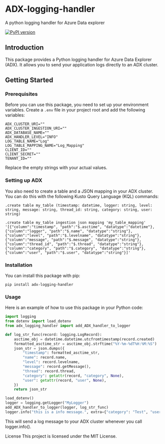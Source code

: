 # ADX-logging-handler
A python logging handler for Azure Data explorer

[![PyPI version](https://badge.fury.io/py/adx-logging-handler.svg)](https://pypi.org/project/adx-logging-handler/)

## Introduction

This package provides a Python logging handler for Azure Data Explorer (ADX). It allows you to send your application logs directly to an ADX cluster.

## Getting Started

### Prerequisites

Before you can use this package, you need to set up your environment variables. Create a `.env` file in your project root and add the following variables:

```
ADX_CLUSTER_URI=""
ADX_CLUSTER_INGESTION_URI=""
ADX_DATABASE_NAME=""
ADX_HANDLER_LEVEL="INFO"
LOG_TABLE_NAME="Log"
LOG_TABLE_MAPPING_NAME="Log_Mapping"
CLIENT_ID=""
CLIENT_SECRET=""
TENANT_ID=""
```
Replace the empty strings with your actual values.

### Setting up ADX

You also need to create a table and a JSON mapping in your ADX cluster. You can do this with the following Kusto Query Language (KQL) commands:
```kql
.create table my_table (timestamp: datetime, logger: string, level: string, message: string, thread_id: string, category: string, user: string)

.create table my_table ingestion json mapping 'my_table_mapping' '[{"column":"timestamp", "path":"$.asctime", "datatype":"datetime"}, {"column":"logger", "path":"$.name", "datatype":"string"}, {"column":"level", "path":"$.levelname", "datatype":"string"}, {"column":"message", "path":"$.message", "datatype":"string"}, {"column":"thread_id", "path":"$.thread", "datatype":"string"}, {"column":"category", "path":"$.category", "datatype":"string"}, {"column":"user", "path":"$.user", "datatype":"string"}]'
```

### Installation

You can install this package with pip:
```
pip install adx-logging-handler
```

### Usage

Here is an example of how to use this package in your Python code:
```python
import logging
from dotenv import load_dotenv
from adx_logging_handler import add_ADX_handler_to_logger

def log_str_func(record: logging.LogRecord):
    asctime_obj = datetime.datetime.utcfromtimestamp(record.created)
    formatted_asctime_str = asctime_obj.strftime("%Y-%m-%dT%H:%M:%S")
    json_str = json.dumps({
        "timestamp": formatted_asctime_str,
        "name": record.name,
        "level": record.levelname,
        "message": record.getMessage(),
        "thread": record.thread,
        "category": getattr(record, "category", None),
        "user": getattr(record, "user", None),
    })
    return json_str

load_dotenv()
logger = logging.getLogger("MyLogger")
add_ADX_handler_to_logger(logger, log_str_func)
logger.info("this is a info message.", extra={"category": "Test", "user": "BOT"})
```
This will send a log message to your ADX cluster whenever you call logger.info().

License
This project is licensed under the MIT License.